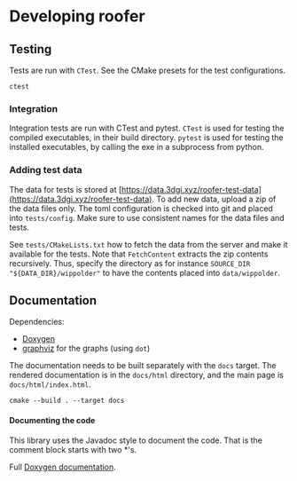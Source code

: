 # Developing roofer

## Testing

Tests are run with `CTest`.
See the CMake presets for the test configurations.

```shell
ctest
```

### Integration

Integration tests are run with CTest and pytest.
`CTest` is used for testing the compiled executables, in their build directory.
`pytest` is used for testing the installed executables, by calling the exe in a subprocess from python.

### Adding test data

The data for tests is stored at [https://data.3dgi.xyz/roofer-test-data](https://data.3dgi.xyz/roofer-test-data). To add new data, upload a zip of the data files only. The toml configuration is checked into git and placed into `tests/config`. Make sure to use consistent names for the data files and tests.

See `tests/CMakeLists.txt` how to fetch the data from the server and make it available for the tests. Note that `FetchContent` extracts the zip contents recursively. Thus, specify the directory as for instance `SOURCE_DIR "${DATA_DIR}/wippolder"` to have the contents placed into `data/wippolder`.

## Documentation

Dependencies:
- [Doxygen](https://www.doxygen.nl/index.html)
- [graphviz](https://www.graphviz.org) for the graphs (using `dot`)

The documentation needs to be built separately with the `docs` target.
The rendered documentation is in the `docs/html` directory, and the main page is `docs/html/index.html`.

```shell
cmake --build . --target docs
```

#### Documenting the code

This library uses the Javadoc style to document the code.
That is the comment block starts with two *'s.

Full [Doxygen documentation](https://www.doxygen.nl/manual/docblocks.html#specialblock).
